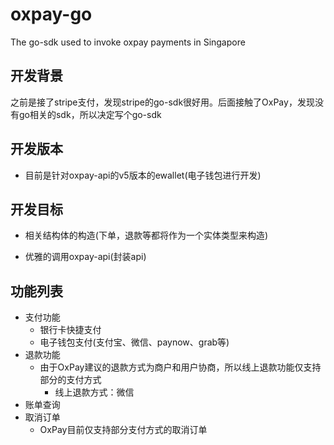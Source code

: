 # oxpay-go

The go-sdk used to invoke oxpay payments in Singapore

## 开发背景

之前是接了stripe支付，发现stripe的go-sdk很好用。后面接触了OxPay，发现没有go相关的sdk，所以决定写个go-sdk

## 开发版本

- 目前是针对oxpay-api的v5版本的ewallet(电子钱包进行开发)

## 开发目标

- 相关结构体的构造(下单，退款等都将作为一个实体类型来构造)

- 优雅的调用oxpay-api(封装api)

## 功能列表

- 支付功能
  - 银行卡快捷支付
  - 电子钱包支付(支付宝、微信、paynow、grab等)
- 退款功能
  - 由于OxPay建议的退款方式为商户和用户协商，所以线上退款功能仅支持部分的支付方式
    - 线上退款方式：微信
- 账单查询
- 取消订单
  - OxPay目前仅支持部分支付方式的取消订单

